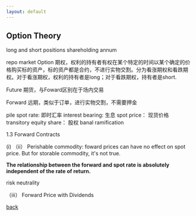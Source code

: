 ```yaml
---
layout: default
---
```


## Option Theory

_<theory>_

<p> long and short positions
shareholding
annum </p>

repo market
Option 期权，权利的持有者有权在某个特定的时间以某个确定的价格购买标的资产，标的资产都是合约，不进行实物交割。分为看涨期权和看跌期权。对于看涨期权，权利的持有者是long；对于看跌期权，持有者是short. 

Future
期货，与Foward区别在于场内交易

Forward
远期，类似于订单，进行实物交割，不需要押金

pile
spot rate: 即时汇率
interest bearing: 生息
spot price： 现货价格
transitory
equity share： 股权
banal
ramification


1.3 Forward Contracts

(i)
（ii）
Perishable commodity: foward prices can have no effect on spot price.
But for storable commodity, it's not true.

**The relationship between the forward and spot rate is absolutely independent of the rate of return.**

risk neutrality

（iii） Forward Price with Dividends





[back](./)
